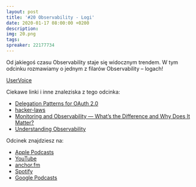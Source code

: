 ```yaml
---
layout: post
title: '#20 Observability - Logi'
date: 2020-01-17 08:00:00 +0200
description: 
img: 20.png
tags: 
spreaker: 22177734
---
```

Od jakiegoś czasu Observability staje się widocznym trendem. W tym odcinku rozmawiamy o jednym z filarów Observability – logach!

[UserVoice](https://github.com/patoarchitekci/uservoice/issues)

Ciekawe linki i inne znaleziska z tego odcinka:

- [Delegation Patterns for OAuth 2.0](https://www.scottbrady91.com/OAuth/Delegation-Patterns-for-OAuth-20)
- [hacker-laws](https://github.com/dwmkerr/hacker-laws/blob/master/README.md)
- [Monitoring and Observability — What’s the Difference and Why Does It Matter?](https://thenewstack.io/monitoring-and-observability-whats-the-difference-and-why-does-it-matter/)
- [Understanding Observability](https://sdarchitect.blog/2020/01/08/understanding-observability/)


Odcinek znajdziesz na:

- [Apple Podcasts](https://podcasts.apple.com/pl/podcast/observability-1-logi/id1477067604?i=1000462899609&l=pl)
- [YouTube](https://www.youtube.com/watch?v=xG5IRlC2M0M)
- [anchor.fm](https://anchor.fm/patoarchitekciio/episodes/Observability-1---Logi-ea7g4h)
- [Spotify](https://open.spotify.com/episode/3OXuV8ZajbXc6sro2NnD9N)
- [Google Podcasts](https://podcasts.google.com/?feed=aHR0cHM6Ly9hbmNob3IuZm0vcy84NzIwMTBjL3BvZGNhc3QvcnNz&episode=ZjM3ZDM1N2QtY2M0MC00MjQ1LTgyYTQtMjRlZGU0YTU2OTlh)
